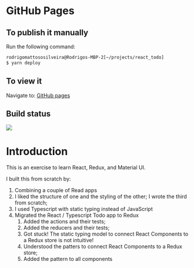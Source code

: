 # GitHub Pages
## To publish it manually
Run the following command:
````bash
rodrigomattososilveira@Rodrigos-MBP-2[~/projects/react_todo]
$ yarn deploy
````
## To view it
Navigate to: [GitHub pages](https://rodrigomattososilveira.github.io/react-redux-todo/)

## Build status
![](https://github.com/rodrigomattososilveira/react-redux-todo>/workflows/React%20Redux%20Material%20Exercise/badge.svg)

# Introduction
This is an exercise to learn React, Redux, and Material UI.

I built this from scratch by:
1. Combining a couple of Read apps
  1. I liked the structure of one and the styling of the other; I wrote the third from scratch;
  1. I used Typescript with static typing instead of JavaScript
1. Migrated the React / Typescript Todo app to Redux
   1. Added the actions and their tests;
   1. Added the reducers and their tests;
   1. Got stuck! The static typing model to connect React Components to a Redux store is not intuitive!
   1. Understood the patters to connect React Components to a Redux store;
   1. Added the pattern to all components
